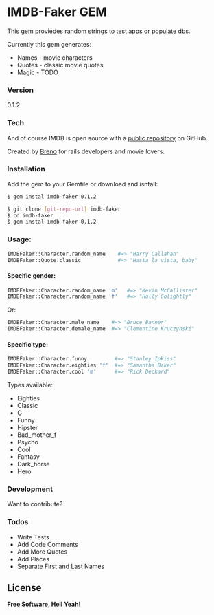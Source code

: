 # IMDB-Faker GEM 

This gem proviedes random strings to test apps or populate dbs.

Currently this gem generates:

  - Names - movie characters
  - Quotes - classic movie quotes
  - Magic - TODO

### Version
0.1.2

### Tech

And of course IMDB is open source with a [public repository][imdbfaker] on GitHub.
 
 
Created by [Breno][twitter] for rails developers and movie lovers.


### Installation

Add the gem to your Gemfile or download and isntall:

```sh
$ gem instal imdb-faker-0.1.2
```

```sh
$ git clone [git-repo-url] imdb-faker
$ cd imdb-faker
$ gem instal imdb-faker-0.1.2
```

### Usage:
```sh
IMDBFaker::Character.random_name    #=> "Harry Callahan"
IMDBFaker::Quote.classic            #=> "Hasta la vista, baby"
```
#### Specific gender:
```sh
IMDBFaker::Character.random_name 'm'   #=> "Kevin McCallister"
IMDBFaker::Character.random_name 'f'   #=> "Holly Golightly"
```
Or:
```sh
IMDBFaker::Character.male_name    #=> "Bruce Banner"
IMDBFaker::Character.demale_name  #=> "Clementine Kruczynski"
```

#### Specific type:
```sh
IMDBFaker::Character.funny         #=> "Stanley Ipkiss" 
IMDBFaker::Character.eighties 'f'  #=> "Samantha Baker" 
IMDBFaker::Character.cool 'm'      #=> "Rick Deckard" 
```

Types available:

  - Eighties
  - Classic
  - G
  - Funny
  - Hipster
  - Bad_mother_f
  - Psycho
  - Cool
  - Fantasy
  - Dark_horse
  - Hero


### Development

Want to contribute? 

### Todos

 - Write Tests
 - Add Code Comments
 - Add More Quotes
 - Add Places
 - Separate First and Last Names

License
----



**Free Software, Hell Yeah!**


   [imdbfaker]: <https://github.com/brenodamata/imdb-faker>
   [git-repo-url]: <https://github.com/brenodamata/imdb-faker.git>
   [breno]: <http:/breno.us>
   [twitter]: <http://twitter.com/brenodamata>
   